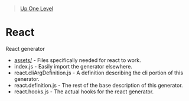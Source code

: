 > [Up One Level](../readme.md)

# React

React generator

- [assets/](assets/readme.md) - Files specifically needed for react to work.
- index.js - Easily import the generator elsewhere.
- react.cliArgDefinition.js - A definition describing the cli portion of this generator.
- react.definition.js - The rest of the base description of this generator.
- react.hooks.js - The actual hooks for the react generator.